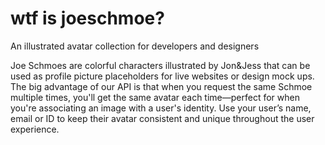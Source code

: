 # wtf is joeschmoe?
An illustrated avatar collection for developers and designers

Joe Schmoes are colorful characters illustrated by Jon&Jess that can be used as profile picture placeholders for live websites or design mock ups. The big advantage of our API is that when you request the same Schmoe multiple times, you'll get the same avatar each time—perfect for when you're associating an image with a user's identity. Use your user’s name, email or ID to keep their avatar consistent and unique throughout the user experience.

